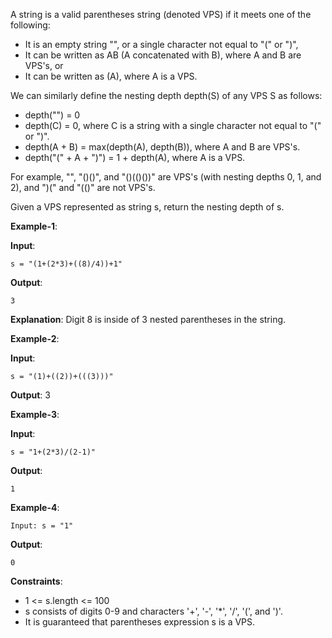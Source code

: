 A string is a valid parentheses string (denoted VPS) if it meets one of the following:

 * It is an empty string "", or a single character not equal to "(" or ")",
 * It can be written as AB (A concatenated with B), where A and B are VPS's, or
 * It can be written as (A), where A is a VPS.

We can similarly define the nesting depth depth(S) of any VPS S as follows:

 * depth("") = 0
 * depth(C) = 0, where C is a string with a single character not equal to "(" or ")".
 * depth(A + B) = max(depth(A), depth(B)), where A and B are VPS's.
 * depth("(" + A + ")") = 1 + depth(A), where A is a VPS.

For example, "", "()()", and "()(()())" are VPS's (with nesting depths 0, 1, and 2), and ")(" and "(()" are not VPS's.

Given a VPS represented as string s, return the nesting depth of s.

**Example-1**:

**Input**: 

    s = "(1+(2*3)+((8)/4))+1"
    
**Output**: 

    3
    
**Explanation**: Digit 8 is inside of 3 nested parentheses in the string.

**Example-2**:

**Input**: 

    s = "(1)+((2))+(((3)))"

**Output**: 3

**Example-3**:

**Input**: 
    
    s = "1+(2*3)/(2-1)"

**Output**: 

    1

**Example-4**:

    Input: s = "1"

**Output**: 
    
    0
 
**Constraints**:

 * 1 <= s.length <= 100
 * s consists of digits 0-9 and characters '+', '-', '*', '/', '(', and ')'.
 * It is guaranteed that parentheses expression s is a VPS.